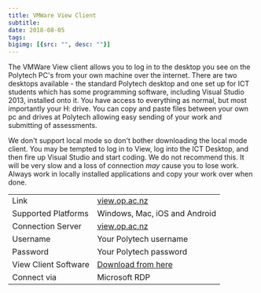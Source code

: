 ```yaml
---
title: VMWare View Client
subtitle: 
date: 2018-08-05
tags: 
bigimg: [{src: "", desc: ""}]
---
```


The VMWare View client allows you to log in to the desktop you see on the Polytech PC's from your own machine over the internet. There are two desktops available - the standard Polytech desktop and one set up for ICT students which has some programming software, including Visual Studio 2013, installed onto it. You have access to everything as normal, but most importantly your H: drive. You can copy and paste files between your own pc and drives at Polytech allowing easy sending of your work and submitting of assessments.

We don't support local mode so don't bother downloading the local mode client. You may be tempted to log in to View, log into the ICT Desktop, and then fire up Visual Studio and start coding. We do not recommend this. It will be very slow and a loss of connection *may* cause you to lose work. Always work in locally installed applications and copy your work over when done.

<table>
	<tr>
		<td>Link
		</td>
		<td><a href="https://view.op.ac.nz/" id="opLink">view.op.ac.nz</a>
		</td>
	</tr>
	<tr>
		<td>Supported Platforms
		</td>
		<td>Windows, Mac, iOS and Android
		</td>
	</tr>
	<tr>
		<td>Connection Server
		</td>
		<td><a href="https://view.op.ac.nz/" id="opLink">view.op.ac.nz</a>
		</td>
	</tr>
	<tr>
		<td>Username
		</td>
		<td>Your Polytech username
		</td>
	</tr>
	<tr>
		<td>Password
		</td>
		<td>Your Polytech password
		</td>
	</tr>
	<tr>
		<td>View Client Software
		</td>
		<td><a href="https://my.vmware.com/web/vmware/info/slug/desktop_end_user_computing/vmware_horizon_view_clients/3_0" id="opLink">Download from here</a>
		</td>
	</tr>
	<tr>
		<td>Connect via
		</td>
		<td>Microsoft RDP
		</td>
	</tr>
</table>

